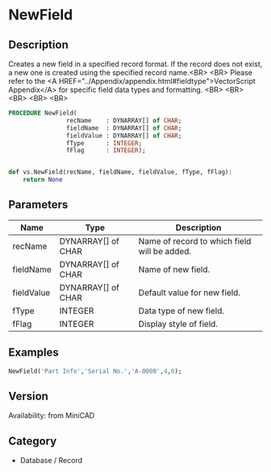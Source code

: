 # NewField

## Description
Creates a new field in a specified record format. If the record does not exist, a new one is created using the specified record name.&lt;BR&gt;
&lt;BR&gt;
Please refer to the &lt;A HREF=&quot;../Appendix/appendix.html#fieldtype&quot;&gt;VectorScript Appendix&lt;/A&gt; for specific field data types and formatting.
&lt;BR&gt;
&lt;BR&gt;
&lt;BR&gt;
&lt;BR&gt;
&lt;BR&gt;


```pascal
PROCEDURE NewField(
				recName    : DYNARRAY[] of CHAR;
				fieldName  : DYNARRAY[] of CHAR;
				fieldValue : DYNARRAY[] of CHAR;
				fType      : INTEGER;
				fFlag      : INTEGER);
```

```python

def vs.NewField(recName, fieldName, fieldValue, fType, fFlag):
    return None
```

## Parameters
|Name|Type|Description|
|---|---|---|
|recName|DYNARRAY[] of CHAR|Name of record to which field will be added. |
|fieldName|DYNARRAY[] of CHAR|Name of new field.|
|fieldValue|DYNARRAY[] of CHAR|Default value for new field.|
|fType|INTEGER|Data type of new field.|
|fFlag|INTEGER|Display style of field.|

## Examples
```pascal
NewField('Part Info','Serial No.','A-0000',4,0);


```

## Version
Availability: from MiniCAD
## Category
* Database / Record

